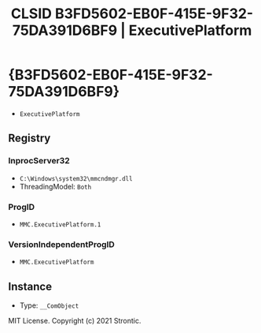 ﻿---
title: "CLSID B3FD5602-EB0F-415E-9F32-75DA391D6BF9 | ExecutivePlatform"
excerpt: What is COM-Object CLSID B3FD5602-EB0F-415E-9F32-75DA391D6BF9?
---

# {B3FD5602-EB0F-415E-9F32-75DA391D6BF9}

* `ExecutivePlatform`

## Registry


### InprocServer32

* `C:\Windows\system32\mmcndmgr.dll`
* ThreadingModel: `Both`

### ProgID

* `MMC.ExecutivePlatform.1`

### VersionIndependentProgID

* `MMC.ExecutivePlatform`

## Instance

* Type: `__ComObject`

MIT License. Copyright (c) 2021 Strontic.


